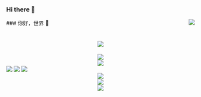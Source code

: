 ### Hi there 👋
<img align="right" src="https://github-readme-stats.vercel.app/api?username=cychenhaibin&show_icons=true&icon_color=CE1D2D&text_color=718096&bg_color=ffffff&hide_title=true" />
### 你好，世界 👋
<h1 align="center">
	<a href="https://sunguoqi.com/">
		<img src="https://readme-typing-svg.herokuapp.com/?lines=console.log(%22Hello%2C%20World!%22);小孙同学祝您今天愉快!&center=true&size=27">
	</a>
</h1>

<div align="center">
	<img src="https://activity-graph.herokuapp.com/graph?username=sun0225SUN&theme=xcode" />
</div>

<div align="center">
	<img  src="https://github-profile-trophy.vercel.app/?username=cychenhaibin" />
</div>
<span >
	<img  src="https://img.shields.io/badge/-HTML5-E34F26?style=flat-square&logo=html5&logoColor=white" />
	<img  src="https://img.shields.io/badge/-CSS3-1572B6?style=flat-square&logo=css3" />
	<img  src="https://img.shields.io/badge/-JavaScript-oringe?style=flat-square&logo=javascript" />
</span>
<div align="center">
	<img  src="https://visitor-badge.glitch.me/badge?page_id=sun0225SUN" />
</div>
<div align="center">
	<img src="https://activity-graph.herokuapp.com/graph?username=sun0225SUN&theme=xcode" />
</div>
<div align="center">
	<img src="https://stats.justsong.cn/api/csdn?id=weixin_50915462">
</div>


<!--
**cychenhaibin/cychenhaibin** is a ✨ _special_ ✨ repository because its `README.md` (this file) appears on your GitHub profile.

Here are some ideas to get you started:

- 🔭 I’m currently working on ...
- 🌱 I’m currently learning ...
- 👯 I’m looking to collaborate on ...
- 🤔 I’m looking for help with ...
- 💬 Ask me about ...
- 📫 How to reach me: ...
- 😄 Pronouns: ...
- ⚡ Fun fact: ...
-->
